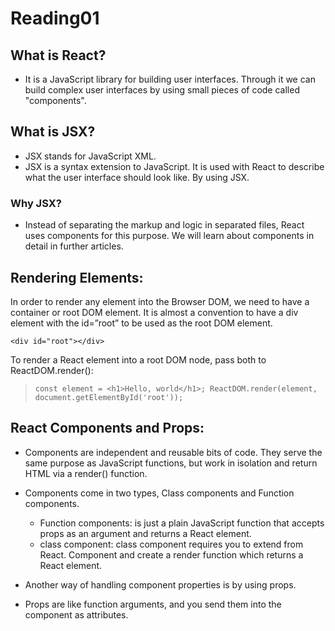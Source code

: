# Reading01

## What is React?
* It is a JavaScript library for building user interfaces. Through it we can build complex user interfaces by using small pieces of code called "components".



## What is JSX?
* JSX stands for JavaScript XML.
* JSX is a syntax extension to JavaScript. It is used with React to describe what the user interface should look like. By using JSX.
### Why JSX?
* Instead of separating the markup and logic in separated files, React uses components for this purpose. We will learn about components in detail in further articles.


## Rendering Elements: 
In order to render any element into the Browser DOM, we need to have a container or root DOM element. It is almost a convention to have a div element with the id=”root” to be used as the root DOM element. 

`<div id="root"></div>`

To render a React element into a root DOM node, pass both to ReactDOM.render():

> `const element = <h1>Hello, world</h1>;
ReactDOM.render(element, document.getElementById('root'));`

## React Components and Props:
* Components are independent and reusable bits of code. They serve the same purpose as JavaScript functions, but work in isolation and  return HTML via a render() function.

* Components come in two types, Class components and Function components.
    * Function components: is just a plain JavaScript function that accepts props as an argument and returns a React element.
    * class component: class component requires you to extend from React. Component and create a render function which returns a React element.

* Another way of handling component properties is by using props.

* Props are like function arguments, and you send them into the component as attributes.
